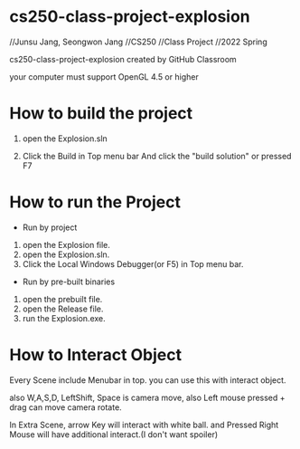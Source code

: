# cs250-class-project-explosion
//Junsu Jang, Seongwon Jang
//CS250
//Class Project
//2022 Spring

cs250-class-project-explosion created by GitHub Classroom

your computer must support OpenGL 4.5 or higher

# How to build the project
1. open the Explosion.sln

2. Click the Build in Top menu bar And click the "build solution" or pressed F7

# How to run the Project
- Run by project
1. open the Explosion file.
2. open the Explosion.sln.
3. Click the Local Windows Debugger(or F5) in Top menu bar.

- Run by pre-built binaries
1. open the prebuilt file.
2. open the Release file.
3. run the Explosion.exe.


# How to Interact Object

Every Scene include Menubar in top. you can use this with interact object.

also W,A,S,D, LeftShift, Space is camera move, also Left mouse pressed + drag can move camera rotate.

In Extra Scene, arrow Key will interact with white ball.
and Pressed Right Mouse will have additional interact.(I don't want spoiler)